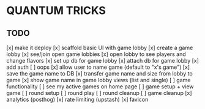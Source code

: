 # QUANTUM TRICKS

## TODO

[x] make it deploy
[x] scaffold basic UI with game lobby
    [x] create a game lobby
    [x] see/join open game lobbies
    [x] open lobby to see players and change flavors
[x] set up db for game lobby
[x] attach db for game lobby
[x] add auth
[ ] oops
    [x] allow user to name game (default to "x's game")
    [x] save the game name to DB
    [x] transfer game name and size from lobby to game
    [x] show game name in game lobby views (list and single)
[ ] game functionality
    [ ] see my active games on home page
    [ ] game setup + view game
    [ ] round setup
    [ ] round play
    [ ] round cleanup
    [ ] game cleanup
[x] analytics (posthog)
[x] rate limiting (upstash)
[x] favicon